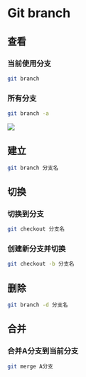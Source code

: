 <!--
 * @Description: 
 * @Version: 1.0
 * @Author: DaLao
 * @Email: dalao@xxx.com
 * @Date: 2021-03-17 18:20:22
 * @LastEditors: daLao
 * @LastEditTime: 2023-04-17 15:56:27
-->

# Git branch

## 查看

### 当前使用分支

```sh
git branch
```

### 所有分支

```sh
git branch -a
```

![](https://cdn.hurra.ltd/img/20220112081438.png)

## 建立

```sh
git branch 分支名
```

## 切换

### 切换到分支

```sh
git checkout 分支名
```

### 创建新分支并切换

```sh
git checkout -b 分支名
```

## 删除

```sh
git branch -d 分支名
```

## 合并

### 合并A分支到当前分支

```sh
git merge A分支
```
